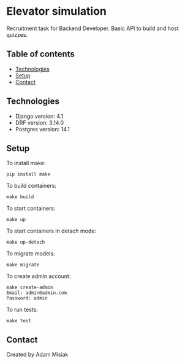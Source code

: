 # Elevator simulation

Recruitment task for Backend Developer. Basic API to build and host quizzes. 


## Table of contents
* [Technologies](#technologies)
* [Setup](#setup)
* [Contact](#contact)

## Technologies
* Django version: 4.1
* DRF version: 3.14.0
* Postgres version: 14.1

## Setup
To install make:
```
pip install make
```

To build containers:
```
make build
```

To start containers:
```
make up
```

To start containers in detach mode:
```
make up-detach
```

To migrate models:
```
make migrate
```

To create admin account:
```
make create-admin
Email: admin@admin.com
Password: admin
```

To run tests:
```
make test
```

## Contact
Created by Adam Misiak
